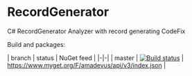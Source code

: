 # RecordGenerator
C# RecordGenerator Analyzer with record generating CodeFix


Build and packages:

| branch | status | NuGet feed |
|-|-|
| master | [![Build status](https://ci.appveyor.com/api/projects/status/6bbt08pii32x13pd/branch/master?svg=true)](https://ci.appveyor.com/project/amis92/recordgenerator/branch/master) | https://www.myget.org/F/amadevus/api/v3/index.json |
